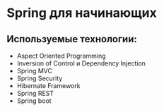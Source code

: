 <h1>Spring для начинающих</h1>
<h2>Используемые технологии:</h2>
<ul>
  <li>Aspect Oriented Programming</li>
  <li>Inversion of Control и Dependency Injection</li>
  <li>Spring MVC</li>
  <li>Spring Security</li>
  <li>Hibernate Framework</li>
  <li>Spring REST</li>
  <li>Spring boot</li>
</ul>
